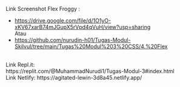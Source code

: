 Link Screenshot Flex Froggy :
* https://drive.google.com/file/d/1O1yO-xKV67xarB74mJGupX5rVpd4qVuH/view?usp=sharing
<br>Atau 
* https://github.com/nurudin-h01/Tugas-Modul-Skilvul/tree/main/Tugas%20Modul%203%20CSS/4.%20Flex
<br>
Link Repl.it:
<br>
https://replit.com/@MuhammadNurudi1/Tugas-Modul-3#index.html
<br>
Link Netlify:
https://agitated-lewin-3d8a45.netlify.app/
